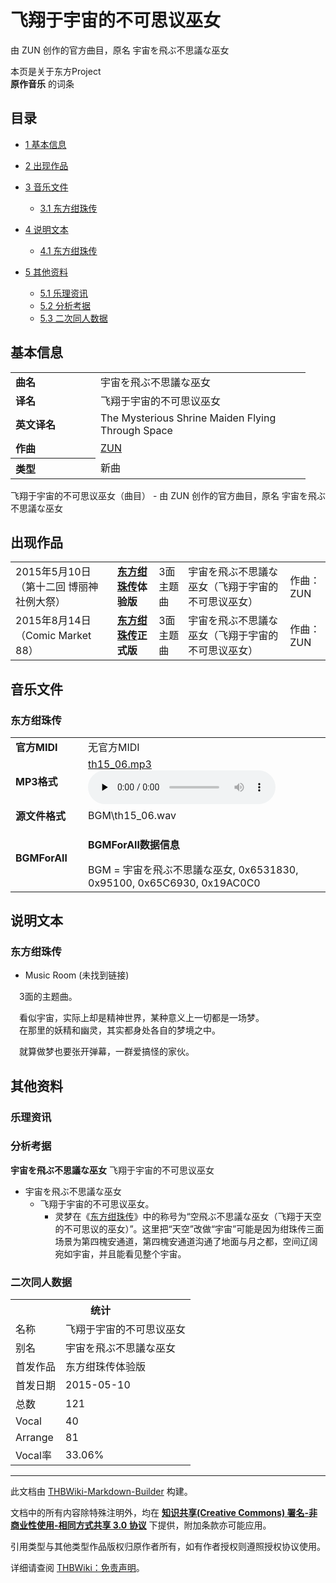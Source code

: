 # 飞翔于宇宙的不可思议巫女

<!-- source html: G:\repos\THBWiki-Markdown-Builder\THBWikiMarkdown\Temp\main\e\e0\ns0%3A%E9%A3%9E%E7%BF%94%E4%BA%8E%E5%AE%87%E5%AE%99%E7%9A%84%E4%B8%8D%E5%8F%AF%E6%80%9D%E8%AE%AE%E5%B7%AB%E5%A5%B3.html -->

由 ZUN 创作的官方曲目，原名 宇宙を飛ぶ不思議な巫女

本页是关于东方Project  
 **原作音乐** 的词条

## 目录

- [1 基本信息](#基本信息)
- [2 出现作品](#出现作品)
- [3 音乐文件](#音乐文件)

  - [3.1 东方绀珠传](#东方绀珠传)



- [4 说明文本](#说明文本)

  - [4.1 东方绀珠传](#东方绀珠传_2)



- [5 其他资料](#其他资料)

  - [5.1 乐理资讯](#乐理资讯)
  - [5.2 分析考据](#分析考据)
  - [5.3 二次同人数据](#二次同人数据)








## 基本信息

<table><tbody><tr><td style="width:120px"><b>曲名</b></td><td style="width:320px">宇宙を飛ぶ不思議な巫女</td></tr><tr><td><b>译名</b></td><td>飞翔于宇宙的不可思议巫女</td></tr><tr><td><b>英文译名</b></td><td>The Mysterious Shrine Maiden Flying Through Space</td></tr><tr><td><b>作曲</b></td><td><a href="./ZUN.md" title="ZUN">ZUN</a></td></tr><tr><th style="text-align: left;"><b>类型</b></th><td>新曲</td></tr></tbody></table>

飞翔于宇宙的不可思议巫女（曲目） - 由 ZUN 创作的官方曲目，原名 宇宙を飛ぶ不思議な巫女

## 出现作品

<table>
<tbody><tr><td>2015年5月10日（第十二回 博丽神社例大祭）</td><td><b><a href="./东方绀珠传.md" title="东方绀珠传">东方绀珠传</a>体验版</b></td><td>3面主题曲</td><td style="padding-left:5px;">宇宙を飛ぶ不思議な巫女（飞翔于宇宙的不可思议巫女）</td><td style="padding-left:10px;">作曲：ZUN</td></tr>
<tr><td>2015年8月14日（Comic Market 88）</td><td><b><a href="./东方绀珠传.md" title="东方绀珠传">东方绀珠传</a>正式版</b></td><td>3面主题曲</td><td style="padding-left:5px;">宇宙を飛ぶ不思議な巫女（飞翔于宇宙的不可思议巫女）</td><td style="padding-left:10px;">作曲：ZUN</td></tr>
</tbody></table>



## 音乐文件

### 东方绀珠传

<table><tbody><tr class="mw-empty-elt"></tr><tr><td width="100"><b>官方MIDI</b></td><td>无官方MIDI</td></tr><tr><td><b>MP3格式</b></td><td><a href="./文件-th15_06.mp3.md" title="文件:th15 06.mp3">th15_06.mp3</a><br><audio src="https://upload.thwiki.cc/f/f4/th15_06.mp3" loop="" controls="" preload="none"></audio></td></tr><tr><td><b>源文件格式</b></td><td>BGM\th15_06.wav</td></tr><tr><td><b>BGMForAll</b></td><td><div class="mw-collapsible mw-collapsed">
<p><b>BGMForAll数据信息</b>
</p>
<div class="mw-collapsible-content">BGM = 宇宙を飛ぶ不思議な巫女, 0x6531830, 0x95100, 0x65C6930, 0x19AC0C0</div>
</div>
</td></tr></tbody></table>



## 说明文本

### 东方绀珠传
- Music Room (未找到链接)

　3面的主题曲。  
  
　看似宇宙，实际上却是精神世界，某种意义上一切都是一场梦。  
　在那里的妖精和幽灵，其实都身处各自的梦境之中。  
  
　就算做梦也要张开弹幕，一群爱搞怪的家伙。

## 其他资料

### 乐理资讯

### 分析考据
  
 **宇宙を飛ぶ不思議な巫女**  飞翔于宇宙的不可思议巫女
  

- 宇宙を飛ぶ不思議な巫女
  - 飞翔于宇宙的不可思议巫女。
    - 灵梦在《[东方绀珠传](./东方绀珠传.md)》中的称号为“空飛ぶ不思議な巫女（飞翔于天空的不可思议的巫女）”。这里把“天空”改做“宇宙”可能是因为绀珠传三面场景为第四槐安通道，第四槐安通道沟通了地面与月之都，空间辽阔宛如宇宙，并且能看见整个宇宙。




### 二次同人数据

<table><tbody><tr><th colspan="2">统计</th></tr>
<tr><td>名称</td><td>飞翔于宇宙的不可思议巫女</td></tr>
<tr><td>别名</td><td>宇宙を飛ぶ不思議な巫女</td></tr>
<tr><td>首发作品</td><td>东方绀珠传体验版</td></tr>
<tr><td>首发日期</td><td>2015-05-10</td></tr>
<tr><td>总数</td><td>121</td></tr>
<tr><td>Vocal</td><td>40</td></tr>
<tr><td>Arrange</td><td>81</td></tr>
<tr><td>Vocal率</td><td>33.06%</td></tr>
</tbody></table>




  
  

  





---

此文档由 [THBWiki-Markdown-Builder](https://github.com/Delsin-Yu/THBWiki-Markdown-Builder) 构建。

文档中的所有内容除特殊注明外，均在 [**知识共享(Creative Commons) 署名-非商业性使用-相同方式共享 3.0 协议**](https://creativecommons.org/licenses/by-sa/3.0/deed.zh-hans) 下提供，附加条款亦可能应用。

引用类型与其他类型作品版权归原作者所有，如有作者授权则遵照授权协议使用。

详细请查阅 [THBWiki：免责声明](https://thbwiki.cc/THBWiki:%E5%85%8D%E8%B4%A3%E5%A3%B0%E6%98%8E)。

